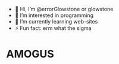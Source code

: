 - 👋 Hi, I’m @errorGlowstone or glowstone
- 👀 I’m interested in programming
- 🌱 I’m currently learning web-sites
- ⚡ Fun fact: erm what the sigma
<h1>AMOGUS</h1>
<!---
errorGlowstone/errorGlowstone is a ✨ special ✨ repository because its `README.md` (this file) appears on your GitHub profile.
You can click the Preview link to take a look at your changes.
--->
